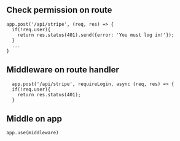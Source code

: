   ## Check permission on route
  ```
  app.post('/api/stripe', (req, res) => {
    if(!req.user){
      return res.status(401).send({error: 'You must log in!'});
    }
    ...
  }
  ```

  ## Middleware on route handler
  ```
    app.post('/api/stripe', requireLogin, async (req, res) => {
    if(!req.user){
      return res.status(401);
    }
  ```

  ## Middle on app
    app.use(middleware)